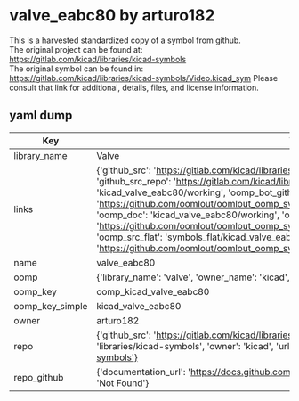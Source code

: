 # valve_eabc80 by arturo182  
This is a harvested standardized copy of a symbol from github.  
The original project can be found at:  
https://gitlab.com/kicad/libraries/kicad-symbols  
The original symbol can be found in:
https://gitlab.com/kicad/libraries/kicad-symbols/Video.kicad_sym
Please consult that link for additional, details, files, and license information.  
## yaml dump  
| Key | Value |  
| --- | --- |  
| library_name | Valve |  
| links | {'github_src': 'https://gitlab.com/kicad/libraries/kicad-symbols/Video.kicad_sym', 'github_src_repo': 'https://gitlab.com/kicad/libraries/kicad-symbols', 'oomp_bot': 'kicad_valve_eabc80/working', 'oomp_bot_github': 'https://github.com/oomlout/oomlout_oomp_symbol_bot/tree/main/kicad_valve_eabc80/working', 'oomp_doc': 'kicad_valve_eabc80/working', 'oomp_doc_github': 'https://github.com/oomlout/oomlout_oomp_symbol_doc/tree/main/kicad_valve_eabc80/working', 'oomp_src_flat': 'symbols_flat/kicad_valve_eabc80/working', 'oomp_src_flat_github': 'https://github.com/oomlout/oomlout_oomp_symbol_src/tree/main/kicad_valve_eabc80/working'} |  
| name | valve_eabc80 |  
| oomp | {'library_name': 'valve', 'owner_name': 'kicad', 'symbol_name': 'valve_eabc80'} |  
| oomp_key | oomp_kicad_valve_eabc80 |  
| oomp_key_simple | kicad_valve_eabc80 |  
| owner | arturo182 |  
| repo | {'github_src': 'https://gitlab.com/kicad/libraries/kicad-symbols/Video.kicad_sym', 'name': 'libraries/kicad-symbols', 'owner': 'kicad', 'url': 'https://gitlab.com/kicad/libraries/kicad-symbols'} |  
| repo_github | {'documentation_url': 'https://docs.github.com/rest/repos/repos#get-a-repository', 'message': 'Not Found'} |  

